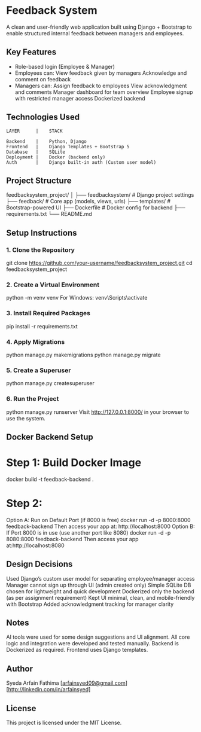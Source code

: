 # Feedback System
A clean and user-friendly web application built using Django + Bootstrap to enable structured internal feedback between managers and employees.

## Key Features

- Role-based login (Employee & Manager)
- Employees can:
     View feedback given by managers
     Acknowledge and comment on feedback
- Managers can:
     Assign feedback to employees
     View acknowledgment and comments
     Manager dashboard for team overview
     Employee signup with restricted manager access
     Dockerized backend

## Technologies Used

    LAYER      |    STACK                                    

    Backend    |    Python, Django                           
    Frontend   |    Django Templates + Bootstrap 5           
    Database   |    SQLite                                   
    Deployment |    Docker (backend only)                    
    Auth       |    Django built-in auth (Custom user model) 

## Project Structure
feedbacksystem_project/
│
├── feedbacksystem/ # Django project settings
├── feedback/ # Core app (models, views, urls)
├── templates/ # Bootstrap-powered UI
├── Dockerfile # Docker config for backend
├── requirements.txt
└── README.md

## Setup Instructions

### 1. Clone the Repository
git clone https://github.com/your-username/feedbacksystem_project.git
cd feedbacksystem_project
### 2. Create a Virtual Environment
python -m venv venv
For Windows: venv\Scripts\activate
### 3. Install Required Packages
pip install -r requirements.txt
### 4. Apply Migrations
python manage.py makemigrations
python manage.py migrate
### 5. Create a Superuser
python manage.py createsuperuser
### 6. Run the Project
python manage.py runserver
Visit http://127.0.0.1:8000/ in your browser to use the system.


## Docker Backend Setup
# Step 1: Build Docker Image
docker build -t feedback-backend .
# Step 2: 
Option A: Run on Default Port (if 8000 is free)
docker run -d -p 8000:8000 feedback-backend
Then access your app at: http://localhost:8000
Option B: If Port 8000 is in use (use another port like 8080)
docker run -d -p 8080:8000 feedback-backend
Then access your app at:http://localhost:8080


## Design Decisions
Used Django’s custom user model for separating employee/manager access
Manager cannot sign up through UI (admin created only)
Simple SQLite DB chosen for lightweight and quick development
Dockerized only the backend (as per assignment requirement)
Kept UI minimal, clean, and mobile-friendly with Bootstrap
Added acknowledgment tracking for manager clarity

## Notes
AI tools were used for some design suggestions and UI alignment.
All core logic and integration were developed and tested manually.
Backend is Dockerized as required. Frontend uses Django templates.

## Author
Syeda Arfain Fathima
[arfainsyed09@gmail.com]
[http://linkedin.com/in/arfainsyed]

## License
This project is licensed under the MIT License.


